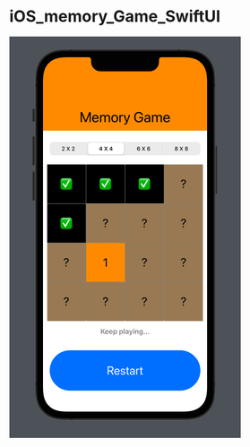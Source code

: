 # iOS_memory_Game_SwiftUI



![alt text](https://github.com/The-Odd-Institute/iOS_memory_Game_SwiftUI/blob/main/memory_game.png?raw=true)
